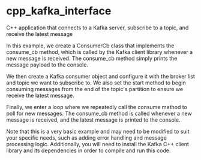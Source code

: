 # cpp_kafka_interface
C++ application that connects to a Kafka server, subscribe to a topic, and receive the latest message

In this example, we create a ConsumerCb class that implements the consume_cb method, which is called by the Kafka client library whenever a new message is received. The consume_cb method simply prints the message payload to the console.

We then create a Kafka consumer object and configure it with the broker list and topic we want to subscribe to. We also set the start method to begin consuming messages from the end of the topic's partition to ensure we receive the latest message.

Finally, we enter a loop where we repeatedly call the consume method to poll for new messages. The consume_cb method is called whenever a new message is received, and the latest message is printed to the console.

Note that this is a very basic example and may need to be modified to suit your specific needs, such as adding error handling and message processing logic. Additionally, you will need to install the Kafka C++ client library and its dependencies in order to compile and run this code.

